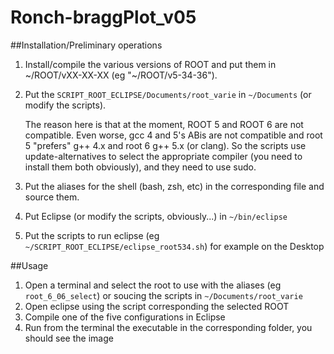 # Ronch-braggPlot_v05

##Installation/Preliminary operations
1. Install/compile the various versions of ROOT and put them in ~/ROOT/vXX-XX-XX (eg "~/ROOT/v5-34-36").
2. Put the   `SCRIPT_ROOT_ECLIPSE/Documents/root_varie` in `~/Documents` (or modify the scripts).
   
   The reason here is that at the moment, ROOT 5 and ROOT 6 are not compatible. Even worse, gcc 4 and 5's ABis are not
   compatible and root 5 "prefers" g++ 4.x and root 6 g++ 5.x (or clang). So the scripts use update-alternatives
   to select the appropriate compiler (you need to install them both obviously), and they need to use sudo.
   
3. Put the aliases for the shell (bash, zsh, etc) in the corresponding file and source them.
3. Put Eclipse (or modify the scripts, obviously...) in `~/bin/eclipse`
4. Put the scripts to run eclipse (eg `~/SCRIPT_ROOT_ECLIPSE/eclipse_root534.sh`) for example on the Desktop

##Usage
1. Open a terminal and select the root to use with the aliases (eg `root_6_06_select`) or soucing the scripts in `~/Documents/root_varie`
2. Open eclipse using the script corresponding the selected ROOT
3. Compile one of the five configurations in Eclipse
4. Run from the terminal the executable in the corresponding folder, you should see the image

